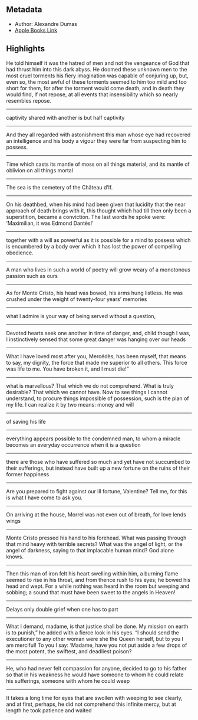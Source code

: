 ## Metadata
- Author: Alexandre Dumas
- [Apple Books Link](ibooks://assetid/EC562DCBF312A4669153CB924BEDD2FA)

## Highlights
He told himself it was the hatred of men and not the vengeance of God that had thrust him into this dark abyss. He doomed these unknown men to the most cruel torments his fiery imagination was capable of conjuring up, but, even so, the most awful of these torments seemed to him too mild and too short for them, for after the torment would come death, and in death they would find, if not repose, at all events that insensibility which so nearly resembles repose.

---
captivity shared with another is but half captivity

---
And they all regarded with astonishment this man whose eye had recovered an intelligence and his body a vigour they were far from suspecting him to possess.

---
Time which casts its mantle of moss on all things material, and its mantle of oblivion on all things mortal

---
The sea is the cemetery of the Château d’If.

---
On his deathbed, when his mind had been given that lucidity that the near approach of death brings with it, this thought which had till then only been a superstition, became a conviction. The last words he spoke were: ‘Maximilian, it was Edmond Dantès!’ 

---
together with a will as powerful as it is possible for a mind to possess which is encumbered by a body over which it has lost the power of compelling obedience.

---
A man who lives in such a world of poetry will grow weary of a monotonous passion such as ours

---
As for Monte Cristo, his head was bowed, his arms hung listless. He was crushed under the weight of twenty-four years’ memories

---
what I admire is your way of being served without a question,

---
Devoted hearts seek one another in time of danger, and, child though I was, I instinctively sensed that some great danger was hanging over our heads

---
What I have loved most after you,  Mercédès, has been myself, that means to say, my dignity, the force that made me superior to all others. This force was life to me. You have broken it, and I must die!”

---
what is marvellous? That which we do not comprehend. What is truly desirable? That which we cannot have. Now to see things I cannot understand, to procure things impossible of possession, such is the plan of my life. I can realize it by two means: money and will

---
of saving his life

---
everything appears possible to the condemned man, to whom a miracle becomes an everyday occurrence when it is a question

---
there are those who have suffered so much and yet have not succumbed to their sufferings, but instead have built up a new fortune on the ruins of their former happiness

---
Are you prepared to fight against our ill fortune, Valentine? Tell me, for this is what I have come to ask you.

---
On arriving at the house, Morrel was not even out of breath, for love lends wings

---
Monte Cristo pressed his hand to his forehead. What was passing through that mind heavy with terrible secrets? What was the angel of light, or the angel of darkness, saying to that implacable human mind? God alone knows.

---
Then this man of iron felt his heart swelling within him, a burning flame seemed to rise in his throat, and from thence rush to his eyes; he bowed his head and wept. For a while nothing was heard in the room but weeping and sobbing; a sound that must have been sweet to the angels in Heaven!

---
Delays only double grief when one has to part

---
What I demand, madame, is that justice shall be done. My mission on earth is to punish,” he added with a fierce look in his eyes. “I should send the executioner to any other woman were she the Queen herself, but to you I am merciful! To you I say: ‘Madame, have you not put aside a few drops of the most potent, the swiftest, and deadliest poison?

---
He, who had never felt compassion for anyone, decided to go to his father so that in his weakness he would have someone to whom he could relate his sufferings, someone with whom he could weep

---
It takes a long time for eyes that are swollen with weeping to see clearly, and at first, perhaps, he did not comprehend this infinite mercy, but at length he took patience and waited